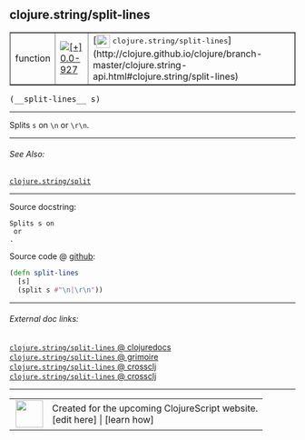 ## clojure.string/split-lines



 <table border="1">
<tr>
<td>function</td>
<td><a href="https://github.com/cljsinfo/cljs-api-docs/tree/0.0-927"><img valign="middle" alt="[+] 0.0-927" title="Added in 0.0-927" src="https://img.shields.io/badge/+-0.0--927-lightgrey.svg"></a> </td>
<td>
[<img height="24px" valign="middle" src="http://i.imgur.com/1GjPKvB.png"> <samp>clojure.string/split-lines</samp>](http://clojure.github.io/clojure/branch-master/clojure.string-api.html#clojure.string/split-lines)
</td>
</tr>
</table>


 <samp>
(__split-lines__ s)<br>
</samp>

---

Splits `s` on `\n` or `\r\n`.



---


###### See Also:

[`clojure.string/split`](../clojure.string/split.md)<br>

---


Source docstring:

```
Splits s on 
 or 
.
```


Source code @ [github](https://github.com/clojure/clojurescript/blob/r3119/src/cljs/clojure/string.cljs#L142-L145):

```clj
(defn split-lines
  [s]
  (split s #"\n|\r\n"))
```

<!--
Repo - tag - source tree - lines:

 <pre>
clojurescript @ r3119
└── src
    └── cljs
        └── clojure
            └── <ins>[string.cljs:142-145](https://github.com/clojure/clojurescript/blob/r3119/src/cljs/clojure/string.cljs#L142-L145)</ins>
</pre>

-->

---



###### External doc links:

[`clojure.string/split-lines` @ clojuredocs](http://clojuredocs.org/clojure.string/split-lines)<br>
[`clojure.string/split-lines` @ grimoire](http://conj.io/store/v1/org.clojure/clojure/1.7.0-beta3/clj/clojure.string/split-lines/)<br>
[`clojure.string/split-lines` @ crossclj](http://crossclj.info/fun/clojure.string/split-lines.html)<br>
[`clojure.string/split-lines` @ crossclj](http://crossclj.info/fun/clojure.string.cljs/split-lines.html)<br>

---

 <table>
<tr><td>
<img valign="middle" align="right" width="48px" src="http://i.imgur.com/Hi20huC.png">
</td><td>
Created for the upcoming ClojureScript website.<br>
[edit here] | [learn how]
</td></tr></table>

[edit here]:https://github.com/cljsinfo/cljs-api-docs/blob/master/cljsdoc/clojure.string/split-lines.cljsdoc
[learn how]:https://github.com/cljsinfo/cljs-api-docs/wiki/cljsdoc-files

<!--

This information was too distracting to show to readers, but I'll leave it
commented here since it is helpful to:

- pretty-print the data used to generate this document
- and show how to retrieve that data



The API data for this symbol:

```clj
{:description "Splits `s` on `\\n` or `\\r\\n`.",
 :ns "clojure.string",
 :name "split-lines",
 :signature ["[s]"],
 :history [["+" "0.0-927"]],
 :type "function",
 :related ["clojure.string/split"],
 :full-name-encode "clojure.string/split-lines",
 :source {:code "(defn split-lines\n  [s]\n  (split s #\"\\n|\\r\\n\"))",
          :title "Source code",
          :repo "clojurescript",
          :tag "r3119",
          :filename "src/cljs/clojure/string.cljs",
          :lines [142 145]},
 :full-name "clojure.string/split-lines",
 :clj-symbol "clojure.string/split-lines",
 :docstring "Splits s on \n or \r\n."}

```

Retrieve the API data for this symbol:

```clj
;; from Clojure REPL
(require '[clojure.edn :as edn])
(-> (slurp "https://raw.githubusercontent.com/cljsinfo/cljs-api-docs/catalog/cljs-api.edn")
    (edn/read-string)
    (get-in [:symbols "clojure.string/split-lines"]))
```

-->
